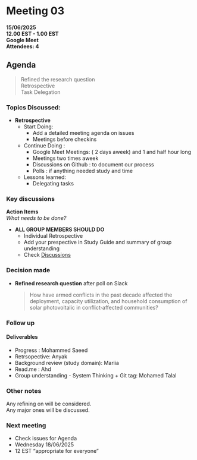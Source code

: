 # **Meeting 03**

**15/06/2025  
12.00 EST - 1.00 EST  
Google Meet  
Attendees: 4**

## Agenda

> Refined the research question   
> Retrospective  
> Task Delegation  

### **Topics Discussed:**

+ **Retrospective**
  - Start Doing: 
     - Add a detailed meeting agenda on issues 
     - Meetings before checkins
  - Continue Doing :
     - Google Meet Meetings: ( 2 days aweek) and 1 and half hour long
     - Meetings two times aweek
     - Discussions on Github : to document our process
     - Polls : if anything needed study and time
  - Lessons learned: 
     - Delegating tasks 

### Key discussions

**Action Items**  
  _What needs to be done?_

+ **ALL GROUP MEMBERS SHOULD DO**
  - Individual Retrospective
  - Add your prespective in Study Guide and summary of group understanding
  - Check [Discussions](https://github.com/MIT-Emerging-Talent/ET6-CDSP-group-08-repo/discussions)

### Decision made  

+ **Refined research question**  after poll on Slack
    > How have armed conflicts in the past decade affected the deployment,
     capacity utilization, and household consumption of solar photovoltalic
     in conflict‐affected communities?   

### Follow up

#### Deliverables

+ Progress : Mohammed Saeed
+ Retrsopective: Anyak
+ Background review (study domain): Mariia
+ Read.me : Ahd
+ Group understanding - System Thinking + Git tag: Mohamed Talal 

### Other notes

Any refining on will be considered.  
Any major ones will be discussed.  

### Next meeting 

+ Check issues for Agenda
+ Wednesday 18/06/2025
+ 12 EST “appropriate for everyone”  
